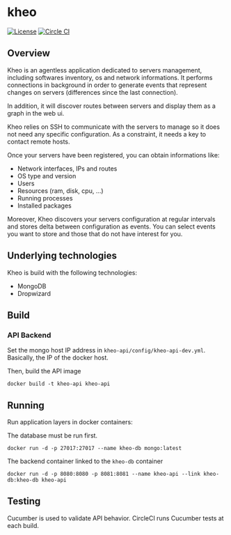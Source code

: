 # kheo
[![License](http://img.shields.io/:license-mit-blue.svg)](http://doge.mit-license.org)
[![Circle CI](https://circleci.com/gh/kheo-ops/kheo-core/tree/master.svg?style=shield)](https://circleci.com/gh/kheo-ops/kheo-core)

## Overview
Kheo is an agentless application dedicated to servers management, including softwares inventory, os and network informations. It performs connections in background in order to generate events that represent changes on servers (differences since the last connection).

In addition, it will discover routes between servers and display them as a graph in the web ui.

Kheo relies on SSH to communicate with the servers to manage so it does not need any specific configuration. As a constraint, it needs a key to contact remote hosts.

Once your servers have been registered, you can obtain informations like:
- Network interfaces, IPs and routes
- OS type and version
- Users
- Resources (ram, disk, cpu, ...)
- Running processes
- Installed packages

Moreover, Kheo discovers your servers configuration at regular intervals and stores delta between configuration as events. You can select events you want to store and those that do not have interest for you.

## Underlying technologies
Kheo is build with the following technologies:
- MongoDB
- Dropwizard

## Build

### API Backend

Set the mongo host IP address in `kheo-api/config/kheo-api-dev.yml`. Basically, the IP of the docker host.

Then, build the API image
```
docker build -t kheo-api kheo-api
```

## Running

Run application layers in docker containers:

The database must be run first.
```
docker run -d -p 27017:27017 --name kheo-db mongo:latest
```

The backend container linked to the `kheo-db` container
```
docker run -d -p 8080:8080 -p 8081:8081 --name kheo-api --link kheo-db:kheo-db kheo-api
```

## Testing
Cucumber is used to validate API behavior. CircleCI runs Cucumber tests at each build.
